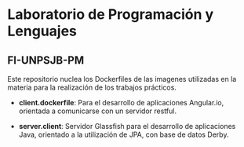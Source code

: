 # Laboratorio de Programación y Lenguajes
## FI-UNPSJB-PM

Este repositorio nuclea los Dockerfiles de las imagenes utilizadas en la materia para la realización de los trabajos prácticos.

* **client.dockerfile**: Para el desarrollo de aplicaciones Angular.io, orientada a comunicarse con un servidor restful.

* **server.client**: Servidor Glassfish para el desarrollo de aplicaciones Java, orientado a la utilización de JPA, con base de datos Derby.

